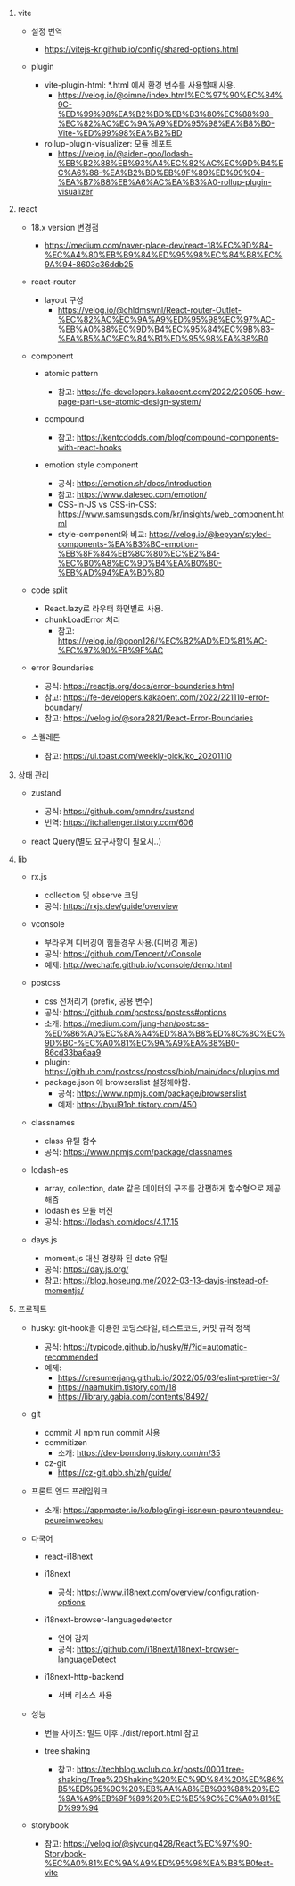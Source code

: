 1. vite

   - 설정 번역

     - https://vitejs-kr.github.io/config/shared-options.html

   - plugin

     - vite-plugin-html: \*.html 에서 환경 변수를 사용할때 사용.
       - https://velog.io/@oimne/index.html%EC%97%90%EC%84%9C-%ED%99%98%EA%B2%BD%EB%B3%80%EC%88%98-%EC%82%AC%EC%9A%A9%ED%95%98%EA%B8%B0-Vite-%ED%99%98%EA%B2%BD
     - rollup-plugin-visualizer: 모듈 레포트
       - https://velog.io/@aiden-goo/lodash-%EB%B2%88%EB%93%A4%EC%82%AC%EC%9D%B4%EC%A6%88-%EA%B2%BD%EB%9F%89%ED%99%94-%EA%B7%B8%EB%A6%AC%EA%B3%A0-rollup-plugin-visualizer

2. react

   - 18.x version 변경점

     - https://medium.com/naver-place-dev/react-18%EC%9D%84-%EC%A4%80%EB%B9%84%ED%95%98%EC%84%B8%EC%9A%94-8603c36ddb25

   - react-router

     - layout 구성
       - https://velog.io/@chldmswnl/React-router-Outlet-%EC%82%AC%EC%9A%A9%ED%95%98%EC%97%AC-%EB%A0%88%EC%9D%B4%EC%95%84%EC%9B%83-%EA%B5%AC%EC%84%B1%ED%95%98%EA%B8%B0

   - component

     - atomic pattern

       - 참고: https://fe-developers.kakaoent.com/2022/220505-how-page-part-use-atomic-design-system/

     - compound

       - 참고: https://kentcdodds.com/blog/compound-components-with-react-hooks

     - emotion style component

       - 공식: https://emotion.sh/docs/introduction
       - 참고: https://www.daleseo.com/emotion/
       - CSS-in-JS vs CSS-in-CSS: https://www.samsungsds.com/kr/insights/web_component.html
       - style-component와 비교: https://velog.io/@bepyan/styled-components-%EA%B3%BC-emotion-%EB%8F%84%EB%8C%80%EC%B2%B4-%EC%B0%A8%EC%9D%B4%EA%B0%80-%EB%AD%94%EA%B0%80

   - code split

     - React.lazy로 라우터 화면별로 사용.
     - chunkLoadError 처리
       - 참고: https://velog.io/@goon126/%EC%B2%AD%ED%81%AC-%EC%97%90%EB%9F%AC

   - error Boundaries

     - 공식: https://reactjs.org/docs/error-boundaries.html
     - 참고: https://fe-developers.kakaoent.com/2022/221110-error-boundary/
     - 참고: https://velog.io/@sora2821/React-Error-Boundaries

   - 스켈레톤

     - 참고: https://ui.toast.com/weekly-pick/ko_20201110

3. 상태 관리

   - zustand

     - 공식: https://github.com/pmndrs/zustand
     - 번역: https://itchallenger.tistory.com/606

   - react Query(별도 요구사항이 필요시..)

4. lib

   - rx.js

     - collection 및 observe 코딩
     - 공식: https://rxjs.dev/guide/overview

   - vconsole

     - 부라우져 디버깅이 힘들경우 사용.(디버깅 제공)
     - 공식: https://github.com/Tencent/vConsole
     - 예제: http://wechatfe.github.io/vconsole/demo.html

   - postcss

     - css 전처리기 (prefix, 공용 변수)
     - 공식: https://github.com/postcss/postcss#options
     - 소개: https://medium.com/jung-han/postcss-%ED%86%A0%EC%8A%A4%ED%8A%B8%ED%8C%8C%EC%9D%BC-%EC%A0%81%EC%9A%A9%EA%B8%B0-86cd33ba6aa9
     - plugin: https://github.com/postcss/postcss/blob/main/docs/plugins.md
     - package.json 에 browserslist 설정해야함.
       - 공식: https://www.npmjs.com/package/browserslist
       - 예제: https://byul91oh.tistory.com/450

   - classnames

     - class 유틸 함수
     - 공식: https://www.npmjs.com/package/classnames

   - lodash-es

     - array, collection, date 같은 데이터의 구조를 간편하게 함수형으로 제공해줌
     - lodash es 모듈 버전
     - 공식: https://lodash.com/docs/4.17.15

   - days.js

     - moment.js 대신 경량화 된 date 유틸
     - 공식: https://day.js.org/
     - 참고: https://blog.hoseung.me/2022-03-13-dayjs-instead-of-momentjs/

5. 프로젝트

   - husky: git-hook을 이용한 코딩스타일, 테스트코드, 커밋 규격 정책

     - 공식: https://typicode.github.io/husky/#/?id=automatic-recommended
     - 예제:
       - https://cresumerjang.github.io/2022/05/03/eslint-prettier-3/
       - https://naamukim.tistory.com/18
       - https://library.gabia.com/contents/8492/

   - git

     - commit 시 npm run commit 사용
     - commitizen
       - 소개: https://dev-bomdong.tistory.com/m/35
     - cz-git
       - https://cz-git.qbb.sh/zh/guide/

   - 프론트 엔드 프레임워크

     - 소개: https://appmaster.io/ko/blog/ingi-issneun-peuronteuendeu-peureimweokeu

   - 다국어

     - react-i18next
     - i18next

       - 공식: https://www.i18next.com/overview/configuration-options

     - i18next-browser-languagedetector

       - 언어 감지
       - 공식: https://github.com/i18next/i18next-browser-languageDetect

     - i18next-http-backend

       - 서버 리소스 사용

   - 성능

     - 번들 사이즈: 빌드 이후 ./dist/report.html 참고

     - tree shaking
       - 참고: https://techblog.wclub.co.kr/posts/0001.tree-shaking/Tree%20Shaking%20%EC%9D%84%20%ED%86%B5%ED%95%9C%20%EB%AA%A8%EB%93%88%20%EC%9A%A9%EB%9F%89%20%EC%B5%9C%EC%A0%81%ED%99%94

   - storybook

     - 참고: https://velog.io/@sjyoung428/React%EC%97%90-Storybook-%EC%A0%81%EC%9A%A9%ED%95%98%EA%B8%B0feat-vite
